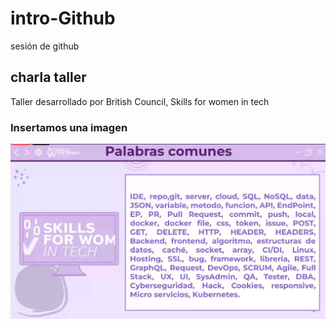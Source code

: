 # intro-Github
 sesión de github

## charla taller

Taller desarrollado por British Council, Skills for women in tech


### Insertamos una imagen 

![glosario](img/descarga.jpeg)

